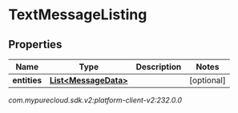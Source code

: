 # TextMessageListing


## Properties

| Name | Type | Description | Notes |
| ------------ | ------------- | ------------- | ------------- |
| **entities** | [**List&lt;MessageData&gt;**](MessageData) |  |  [optional] |




_com.mypurecloud.sdk.v2:platform-client-v2:232.0.0_
